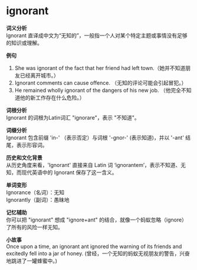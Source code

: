# ignorant

**词义分析**  
Ignorant 直译成中文为“无知的”，一般指一个人对某个特定主题或事情没有足够的知识或理解。

  

**例句**

  

1.  She was ignorant of the fact that her friend had left town.（她并不知道朋友已经离开城市。）
2.  Ignorant comments can cause offence. （无知的评论可能会引起冒犯。）
3.  He remained wholly ignorant of the dangers of his new job. （他完全不知道他的新工作存在什么危险。）

  

**词根分析**  
Ignorant 的词根为Latin词汇 "ignorare"，表示 "不知道"。

  

**词缀分析**  
Ignorant 包含前缀 'in-' （表示否定）与词根 '-gnor-' (表示知道)，并以 '-ant' 结尾，表示形容词。

  

**历史和文化背景**  
从历史角度来看，'Ignorant' 直接来自 Latin 词 ‘ignorantem’，表示不知道、无知，而现代英语中的 Ignorant 保存了这一含义。

  

**单词变形**  
Ignorance（名词）：无知  
Ignorantly（副词）：愚昧地

  

**记忆辅助**  
你可以把 "ignorant" 想成 "ignore+ant" 的结合，就像一个蚂蚁忽略（ignore）了所有的风险一样无知。

  

**小故事**  
Once upon a time, an ignorant ant ignored the warning of its friends and excitedly fell into a jar of honey. (曾经，一个无知的蚂蚁无视朋友的警告，兴奋地跳进了一罐蜂蜜中。)
